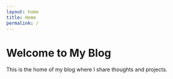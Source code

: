 ```yaml
---
layout: home
title: Home
permalink: /
---
```

# Welcome to My Blog
This is the home of my blog where I share thoughts and projects.

